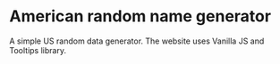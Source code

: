 # American random name generator

A simple US random data generator.
The website uses Vanilla JS and Tooltips library.
